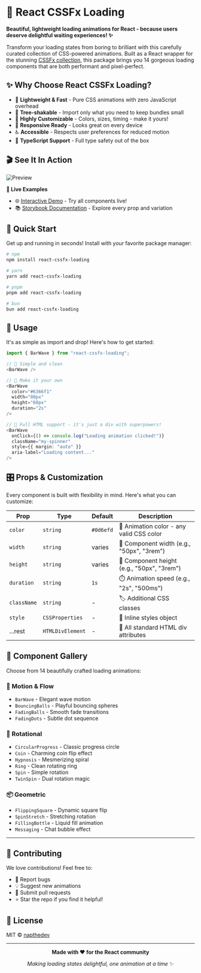 # 🎨 React CSSFx Loading

**Beautiful, lightweight loading animations for React - because users deserve delightful waiting experiences! ✨**

Transform your loading states from boring to brilliant with this carefully curated collection of CSS-powered animations. Built as a React wrapper for the stunning [CSSFx collection](https://cssfx.netlify.app/), this package brings you 14 gorgeous loading components that are both performant and pixel-perfect.

## ✨ Why Choose React CSSFx Loading?

- 🚀 **Lightweight & Fast** - Pure CSS animations with zero JavaScript overhead
- 🎯 **Tree-shakable** - Import only what you need to keep bundles small  
- 🎨 **Highly Customizable** - Colors, sizes, timing - make it yours!
- 📱 **Responsive Ready** - Looks great on every device
- ♿ **Accessible** - Respects user preferences for reduced motion
- 🔧 **TypeScript Support** - Full type safety out of the box

## 🎬 See It In Action

![Preview](https://res.cloudinary.com/naptest/image/upload/v1634719726/cssfx_ecuj37.gif)

**👀 Live Examples**
- 🌐 [Interactive Demo](https://react-cssfx.surge.sh/) - Try all components live!
- 📚 [Storybook Documentation](https://cssfx-storybook.vercel.app/) - Explore every prop and variation

## 🚀 Quick Start

Get up and running in seconds! Install with your favorite package manager:

```bash
# npm
npm install react-cssfx-loading

# yarn  
yarn add react-cssfx-loading

# pnpm
pnpm add react-cssfx-loading

# bun
bun add react-cssfx-loading
```

## 💫 Usage

It's as simple as import and drop! Here's how to get started:

```typescript
import { BarWave } from "react-cssfx-loading";

// 🎯 Simple and clean
<BarWave />

// 🎨 Make it your own
<BarWave 
  color="#6366f1" 
  width="80px" 
  height="60px" 
  duration="2s" 
/>

// 🔧 Full HTML support - it's just a div with superpowers!
<BarWave 
  onClick={() => console.log("Loading animation clicked!")} 
  className="my-spinner"
  style={{ margin: "auto" }}
  aria-label="Loading content..."
/>
```

## 🎛️ Props & Customization

Every component is built with flexibility in mind. Here's what you can customize:

| Prop | Type | Default | Description |
|------|------|---------|-------------|
| `color` | `string` | `#0d6efd` | 🎨 Animation color - any valid CSS color |
| `width` | `string` | varies | 📏 Component width (e.g., "50px", "3rem") |
| `height` | `string` | varies | 📐 Component height (e.g., "50px", "3rem") |
| `duration` | `string` | `1s` | ⏱️ Animation speed (e.g., "2s", "500ms") |
| `className` | `string` | - | 🏷️ Additional CSS classes |
| `style` | `CSSProperties` | - | 💅 Inline styles object |
| ...rest | `HTMLDivElement` | - | 🔧 All standard HTML div attributes |

## 🎨 Component Gallery

Choose from 14 beautifully crafted loading animations:

### 🌊 Motion & Flow
- `BarWave` - Elegant wave motion
- `BouncingBalls` - Playful bouncing spheres  
- `FadingBalls` - Smooth fade transitions
- `FadingDots` - Subtle dot sequence

### 🔄 Rotational
- `CircularProgress` - Classic progress circle
- `Coin` - Charming coin flip effect
- `Hypnosis` - Mesmerizing spiral
- `Ring` - Clean rotating ring
- `Spin` - Simple rotation
- `TwinSpin` - Dual rotation magic

### 📦 Geometric  
- `FlippingSquare` - Dynamic square flip
- `SpinStretch` - Stretching rotation
- `FillingBottle` - Liquid fill animation
- `Messaging` - Chat bubble effect

---

## 🤝 Contributing

We love contributions! Feel free to:
- 🐛 Report bugs
- 💡 Suggest new animations  
- 🔧 Submit pull requests
- ⭐ Star the repo if you find it helpful!

## 📄 License

MIT © [napthedev](https://github.com/napthedev)

---

<div align="center">
  
**Made with ❤️ for the React community**

*Making loading states delightful, one animation at a time* ✨

</div>
